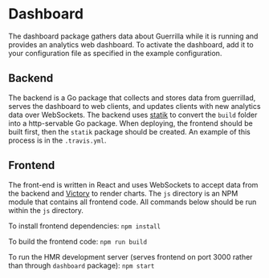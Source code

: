 # Dashboard

The dashboard package gathers data about Guerrilla while it is running and provides an analytics web dashboard. To activate the dashboard, add it to your configuration file as specified in the example configuration.

## Backend

The backend is a Go package that collects and stores data from guerrillad, serves the dashboard to web clients, and updates clients with new analytics data over WebSockets. The backend uses [statik](https://github.com/rakyll/statik) to convert the `build` folder into a http-servable Go package. When deploying, the frontend should be built first, then the `statik` package should be created. An example of this process is in the `.travis.yml`.

## Frontend

The front-end is written in React and uses WebSockets to accept data from the backend and [Victory](https://formidable.com/open-source/victory/) to render charts. The `js` directory is an NPM module that contains all frontend code. All commands below should be run within the `js` directory.

To install frontend dependencies:
`npm install`

To build the frontend code:
`npm run build`

To run the HMR development server (serves frontend on port 3000 rather than through `dashboard` package):
`npm start`
